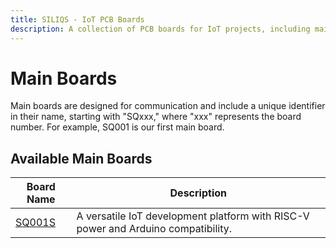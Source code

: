 ```yaml
---
title: SILIQS - IoT PCB Boards
description: A collection of PCB boards for IoT projects, including main boards with communication capabilities and various peripheral boards.
---
```


# Main Boards

Main boards are designed for communication and include a unique identifier in their name, starting with "SQxxx," where "xxx" represents the board number. For example, SQ001 is our first main board.

## Available Main Boards

| Board Name       | Description                                 |
| ---------------- | ------------------------------------------- |
| [SQ001S](https://living-huang.gitbook.io/siliqs/mainboard/sq001s)  | A versatile IoT development platform with RISC-V power and Arduino compatibility. |
